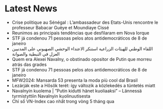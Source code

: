 # Latest News
-  Crise politique au Sénégal : L’ambassadeur des Etats-Unis rencontre le professeur Babacar Guèye et Moundiaye Cissé
-  Reunimos as principais tendências que desfilaram em Nova Iorque
-  STF já condenou 71 pessoas pelos atos antidemocráticos de 8 de janeiro
-  اللقاء الوطني للهيئات الزراعية استنكر الاعتداء الوحشي الصهيوني على المدنيين العزل في النبطية والصوانة
-  Quem era Alexei Navalny, o obstinado opositor de Putin que morreu atrás das grades
-  STF já condenou 71 pessoas pelos atos antidemocráticos de 8 de janeiro
-  MFW2024: Mansarda 53 presenta la moda più cool dal Brasil
-  Lezárják este a Hősök terét: így változik a közlekedés a tüntetés miatt
-  Navalnyin kuolema | ”Putin kidutti hänet kuoliaaksi” – Lännessä tyrmistyttiin Navalnyin kuolin­uutisesta
-  Chỉ số VN-Index cao nhất trong vòng 5 tháng qua
